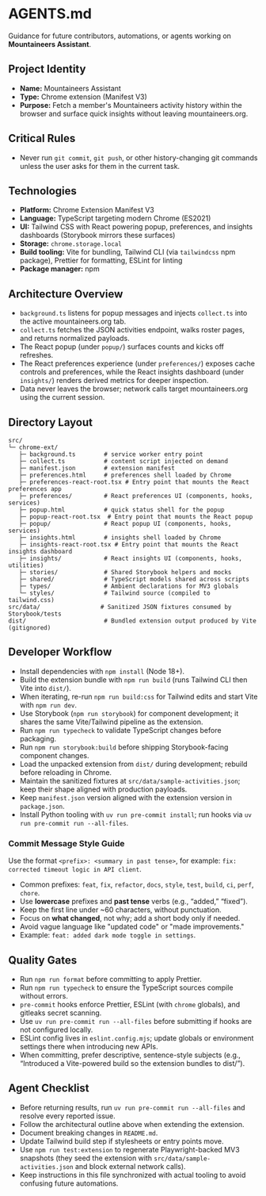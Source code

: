 # AGENTS.md

Guidance for future contributors, automations, or agents working on **Mountaineers Assistant**.

## Project Identity

- **Name:** Mountaineers Assistant
- **Type:** Chrome extension (Manifest V3)
- **Purpose:** Fetch a member's Mountaineers activity history within the browser and surface quick insights without leaving mountaineers.org.

## Critical Rules

- Never run `git commit`, `git push`, or other history-changing git commands unless the user asks for them in the current task.

## Technologies

- **Platform:** Chrome Extension Manifest V3
- **Language:** TypeScript targeting modern Chrome (ES2021)
- **UI:** Tailwind CSS with React powering popup, preferences, and insights dashboards (Storybook mirrors these surfaces)
- **Storage:** `chrome.storage.local`
- **Build tooling:** Vite for bundling, Tailwind CLI (via `tailwindcss` npm package), Prettier for formatting, ESLint for linting
- **Package manager:** npm

## Architecture Overview

- `background.ts` listens for popup messages and injects `collect.ts` into the active mountaineers.org tab.
- `collect.ts` fetches the JSON activities endpoint, walks roster pages, and returns normalized payloads.
- The React popup (under `popup/`) surfaces counts and kicks off refreshes.
- The React preferences experience (under `preferences/`) exposes cache controls and preferences, while the React insights dashboard (under `insights/`) renders derived metrics for deeper inspection.
- Data never leaves the browser; network calls target mountaineers.org using the current session.

## Directory Layout

```
src/
└─ chrome-ext/
   ├─ background.ts        # service worker entry point
   ├─ collect.ts           # content script injected on demand
   ├─ manifest.json        # extension manifest
   ├─ preferences.html     # preferences shell loaded by Chrome
   ├─ preferences-react-root.tsx # Entry point that mounts the React preferences app
   ├─ preferences/         # React preferences UI (components, hooks, services)
   ├─ popup.html           # quick status shell for the popup
   ├─ popup-react-root.tsx  # Entry point that mounts the React popup
   ├─ popup/               # React popup UI (components, hooks, services)
   ├─ insights.html        # insights shell loaded by Chrome
   ├─ insights-react-root.tsx # Entry point that mounts the React insights dashboard
   ├─ insights/            # React insights UI (components, hooks, utilities)
   ├─ stories/             # Shared Storybook helpers and mocks
   ├─ shared/              # TypeScript models shared across scripts
   ├─ types/               # Ambient declarations for MV3 globals
   └─ styles/              # Tailwind source (compiled to tailwind.css)
src/data/                 # Sanitized JSON fixtures consumed by Storybook/tests
dist/                      # Bundled extension output produced by Vite (gitignored)
```

## Developer Workflow

- Install dependencies with `npm install` (Node 18+).
- Build the extension bundle with `npm run build` (runs Tailwind CLI then Vite into `dist/`).
- When iterating, re-run `npm run build:css` for Tailwind edits and start Vite with `npm run dev`.
- Use Storybook (`npm run storybook`) for component development; it shares the same Vite/Tailwind pipeline as the extension.
- Run `npm run typecheck` to validate TypeScript changes before packaging.
- Run `npm run storybook:build` before shipping Storybook-facing component changes.
- Load the unpacked extension from `dist/` during development; rebuild before reloading in Chrome.
- Maintain the sanitized fixtures at `src/data/sample-activities.json`; keep their shape aligned with production payloads.
- Keep `manifest.json` version aligned with the extension version in `package.json`.
- Install Python tooling with `uv run pre-commit install`; run hooks via `uv run pre-commit run --all-files`.

### Commit Message Style Guide

Use the format `<prefix>: <summary in past tense>`, for example:
`fix: corrected timeout logic in API client`.

- Common prefixes: `feat`, `fix`, `refactor`, `docs`, `style`, `test`, `build`, `ci`, `perf`, `chore`.
- Use **lowercase** prefixes and **past tense** verbs (e.g., “added,” “fixed”).
- Keep the first line under ~60 characters, without punctuation.
- Focus on **what changed**, not why; add a short body only if needed.
- Avoid vague language like "updated code" or "made improvements."
- Example: `feat: added dark mode toggle in settings`.

## Quality Gates

- Run `npm run format` before committing to apply Prettier.
- Run `npm run typecheck` to ensure the TypeScript sources compile without errors.
- `pre-commit` hooks enforce Prettier, ESLint (with `chrome` globals), and gitleaks secret scanning.
- Use `uv run pre-commit run --all-files` before submitting if hooks are not configured locally.
- ESLint config lives in `eslint.config.mjs`; update globals or environment settings there when introducing new APIs.
- When committing, prefer descriptive, sentence-style subjects (e.g., “Introduced a Vite-powered build so the extension bundles to dist/”).

## Agent Checklist

- Before returning results, run `uv run pre-commit run --all-files` and resolve every reported issue.
- Follow the architectural outline above when extending the extension.
- Document breaking changes in `README.md`.
- Update Tailwind build step if stylesheets or entry points move.
- Use `npm run test:extension` to regenerate Playwright-backed MV3 snapshots (they seed the extension with `src/data/sample-activities.json` and block external network calls).
- Keep instructions in this file synchronized with actual tooling to avoid confusing future automations.
